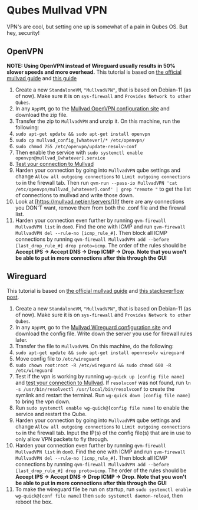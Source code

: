 # Qubes Mullvad VPN
VPN's are cool, but setting one up is somewhat of a pain in Qubes OS. But hey, security!

## OpenVPN
**NOTE: Using OpenVPN instead of Wireguard usually results in 50% slower speeds and more overhead.**
This tutorial is based on [the official mullvad guide](https://mullvad.net/en/help/qubes-os-4-and-mullvad-vpn/) and [this guide](https://micahflee.com/2019/11/using-mullvad-in-qubes/) 

1. Create a new `StandaloneVM`, `"MullvadVPN"`, that is based on Debian-11 (as of now). Make sure it is on `sys-firewall` and `Provides Network to other Qubes`. 
2. In any `AppVM`, go to the [Mullvad OpenVPN configuration site](https://mullvad.net/en/account/#/openvpn-config) and download the zip file.
3. Transfer the zip to `MullvadVPN` and unzip it. On this machine, run the following:
4. `sudo apt-get update && sudo apt-get install openvpn`
5. `sudo cp mullvad_config_[whatever]/* /etc/openvpn/`
6. `sudo chmod 755 /etc/openvpn/update-resolv-conf`
7. Then enable the service with `sudo systemctl enable openvpn@mullvad_[whatever].service`
8. [Test your connection to Mullvad](https://mullvad.net/en/check/)
9. Harden your connection by going into `MullvadVPN` qube settings and change `Allow all outgoing connections` to `Limit outgoing connections to` in the firewall tab. Then run `qvm-run --pass-io MullvadVPN 'cat /etc/openvpn/mullvad_[whatever].conf' | grep "remote "` to get the list of connections to mullvad and write those down.
10. Look at [https://mullvad.net/en/servers/](If there are any connections you DON'T want, remove them from both the .conf file and the firewall list. 
11. Harden your connection even further by running `qvm-firewall MullvadVPN list` in `dom0`. Find the one with ICMP and run `qvm-firewall MullvadVPN del --rule-no [icmp_rule_#]`. Then block all ICMP connections by running `qvm-firewall MullvadVPN add --before [last_drop_rule_#] drop proto=icmp`. The order of the rules should be **Accept IPS -> Accept DNS -> Drop ICMP -> Drop**. **Note that you won't be able to put in more connections after this through the GUI**


## Wireguard
This tutorial is based on [the official mullvad guide](https://mullvad.net/en/help/easy-wireguard-mullvad-setup-linux/) and [this stackoverflow post](https://superuser.com/questions/1500691/usr-bin-wg-quick-line-31-resolvconf-command-not-found-wireguard-debian).

1. Create a new `StandaloneVM`, `"MullvadVPN"`, that is based on Debian-11 (as of now). Make sure it is on `sys-firewall` and `Provides Network to other Qubes`. 
2. In any `AppVM`, go to the [Mullvad Wireguard configuration site](https://mullvad.net/en/account/#/wireguard-config) and download the config file. Write down the server you use for firewall rules later.
3. Transfer the file to `MullvadVPN`. On this machine, do the following:
4. `sudo apt-get update && sudo apt-get install openresolv wireguard`
5. Move config file to `/etc/wireguard`
6. `sudo chown root:root -R /etc/wireguard && sudo chmod 600 -R /etc/wireguard`
7. Test if the vpn is working by running `wg-quick up [config file name]` and [test your connection to Mullvad](https://mullvad.net/en/check/). If `resolvconf` was not found, run `ln -s /usr/bin/resolvectl /usr/local/bin/resolvconf` to create the symlink and restart the terminal. Run `wg-quick down [config file name]` to bring the vpn down.
8. Run `sudo systemctl enable wg-quick@[config file name]` to enable the service and restart the Qube.
9. Harden your connection by going into `MullvadVPN` qube settings and change `Allow all outgoing connections` to `Limit outgoing connections to` in the firewall tab. Input the IP(s) of the config file(s) that are in use to only allow VPN packets to fly through.
10. Harden your connection even further by running `qvm-firewall MullvadVPN list` in `dom0`. Find the one with ICMP and run `qvm-firewall MullvadVPN del --rule-no [icmp_rule_#]`. Then block all ICMP connections by running `qvm-firewall MullvadVPN add --before [last_drop_rule_#] drop proto=icmp`. The order of the rules should be **Accept IPS -> Accept DNS -> Drop ICMP -> Drop**. **Note that you won't be able to put in more connections after this through the GUI**
11. To make the wireguard file be run on startup, run `sudo systemctl enable wg-quick@[conf file name]` then `sudo systemctl daemon-reload`, then reboot the box. 





